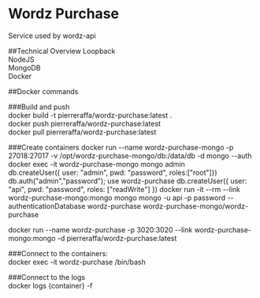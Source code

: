 # Wordz Purchase

Service used by wordz-api 

##Technical Overview
Loopback  
NodeJS  
MongoDB  
Docker

##Docker commands

###Build and push  
docker build -t pierreraffa/wordz-purchase:latest .  
docker push pierreraffa/wordz-purchase:latest  
docker pull pierreraffa/wordz-purchase:latest  
  
###Create containers
docker run --name wordz-purchase-mongo -p 27018:27017 -v /opt/wordz-purchase-mongo/db:/data/db -d mongo --auth  
docker exec -it wordz-purchase-mongo mongo admin  
  db.createUser({ user: "admin", pwd: "password", roles:["root"]})
  db.auth("admin","password");
  use wordz-purchase
  db.createUser({ user: "api", pwd: "password", roles: ["readWrite"] })
docker run -it --rm --link wordz-purchase-mongo:mongo mongo mongo -u api -p password --authenticationDatabase wordz-purchase wordz-purchase-mongo/wordz-purchase

docker run --name wordz-purchase -p 3020:3020 --link wordz-purchase-mongo:mongo -d pierreraffa/wordz-purchase:latest  
  
###Connect to the containers:  
docker exec -it wordz-purchase /bin/bash  

###Connect to the logs  
docker logs {container} -f